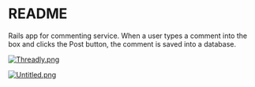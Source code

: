# README

Rails app for commenting service. When a user types a comment into the box and clicks the Post button, the comment is saved into a database.

[![Threadly.png](https://s7.postimg.org/9p3zcyz9n/Threadly.png)](https://postimg.org/image/f0ivxolc7/)

[![Untitled.png](https://s7.postimg.org/rx0tdzs6j/Untitled.png)](https://postimg.org/image/oq69ud7qf/)
